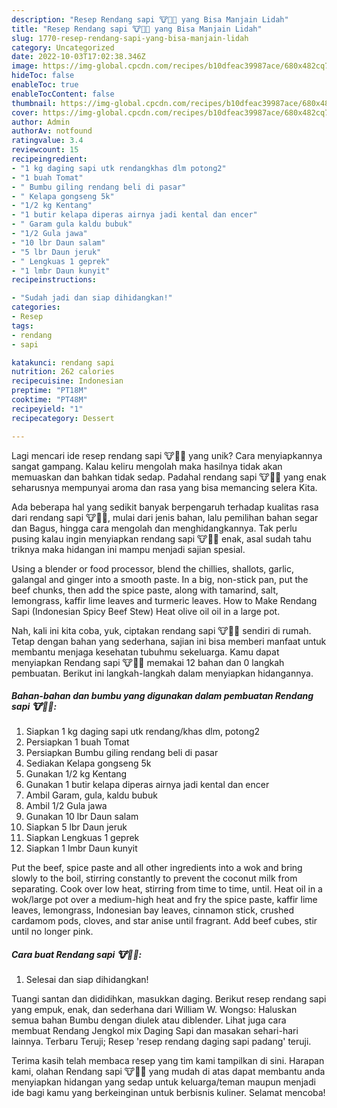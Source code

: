 ```yaml
---
description: "Resep Rendang sapi 🐮🥩🥘 yang Bisa Manjain Lidah"
title: "Resep Rendang sapi 🐮🥩🥘 yang Bisa Manjain Lidah"
slug: 1770-resep-rendang-sapi-yang-bisa-manjain-lidah
category: Uncategorized
date: 2022-10-03T17:02:38.346Z
image: https://img-global.cpcdn.com/recipes/b10dfeac39987ace/680x482cq70/rendang-sapi-foto-resep-utama.jpg
hideToc: false
enableToc: true
enableTocContent: false
thumbnail: https://img-global.cpcdn.com/recipes/b10dfeac39987ace/680x482cq70/rendang-sapi-foto-resep-utama.jpg
cover: https://img-global.cpcdn.com/recipes/b10dfeac39987ace/680x482cq70/rendang-sapi-foto-resep-utama.jpg
author: Admin
authorAv: notfound
ratingvalue: 3.4
reviewcount: 15
recipeingredient:
- "1 kg daging sapi utk rendangkhas dlm potong2"
- "1 buah Tomat"
- " Bumbu giling rendang beli di pasar"
- " Kelapa gongseng 5k"
- "1/2 kg Kentang"
- "1 butir kelapa diperas airnya jadi kental dan encer"
- " Garam gula kaldu bubuk"
- "1/2 Gula jawa"
- "10 lbr Daun salam"
- "5 lbr Daun jeruk"
- " Lengkuas 1 geprek"
- "1 lmbr Daun kunyit"
recipeinstructions:

- "Sudah jadi dan siap dihidangkan!"
categories:
- Resep
tags:
- rendang
- sapi

katakunci: rendang sapi 
nutrition: 262 calories
recipecuisine: Indonesian
preptime: "PT18M"
cooktime: "PT48M"
recipeyield: "1"
recipecategory: Dessert

---
```





Lagi mencari ide resep rendang sapi 🐮🥩🥘 yang unik? Cara menyiapkannya sangat gampang. Kalau keliru mengolah maka hasilnya tidak akan memuaskan dan bahkan tidak sedap. Padahal rendang sapi 🐮🥩🥘 yang enak seharusnya mempunyai aroma dan rasa yang bisa memancing selera Kita.





Ada beberapa hal yang sedikit banyak berpengaruh terhadap kualitas rasa dari rendang sapi 🐮🥩🥘, mulai dari jenis bahan, lalu pemilihan bahan segar dan Bagus, hingga cara mengolah dan menghidangkannya. Tak perlu pusing kalau ingin menyiapkan rendang sapi 🐮🥩🥘 enak,      asal sudah tahu triknya maka hidangan ini mampu menjadi sajian spesial.














Using a blender or food processor, blend the chillies, shallots, garlic, galangal and ginger into a smooth paste. In a big, non-stick pan, put the beef chunks, then add the spice paste, along with tamarind, salt, lemongrass, kaffir lime leaves and turmeric leaves. How to Make Rendang Sapi (Indonesian Spicy Beef Stew) Heat olive oil oil in a large pot.






Nah, kali ini kita coba, yuk, ciptakan rendang sapi 🐮🥩🥘 sendiri di rumah. Tetap dengan bahan yang sederhana, sajian ini bisa memberi manfaat untuk membantu menjaga kesehatan tubuhmu sekeluarga. Kamu dapat menyiapkan Rendang sapi 🐮🥩🥘 memakai 12 bahan dan 0 langkah pembuatan. Berikut ini langkah-langkah dalam menyiapkan hidangannya.

<!--inarticleads1-->

##### Bahan-bahan dan bumbu yang digunakan dalam pembuatan Rendang sapi 🐮🥩🥘:

1. Siapkan 1 kg daging sapi utk rendang/khas dlm, potong2
1. Persiapkan 1 buah Tomat
1. Persiapkan  Bumbu giling rendang beli di pasar
1. Sediakan  Kelapa gongseng 5k
1. Gunakan 1/2 kg Kentang
1. Gunakan 1 butir kelapa diperas airnya jadi kental dan encer
1. Ambil  Garam, gula, kaldu bubuk
1. Ambil 1/2 Gula jawa
1. Gunakan 10 lbr Daun salam
1. Siapkan 5 lbr Daun jeruk
1. Siapkan  Lengkuas 1 geprek
1. Siapkan 1 lmbr Daun kunyit


Put the beef, spice paste and all other ingredients into a wok and bring slowly to the boil, stirring constantly to prevent the coconut milk from separating. Cook over low heat, stirring from time to time, until. Heat oil in a wok/large pot over a medium-high heat and fry the spice paste, kaffir lime leaves, lemongrass, Indonesian bay leaves, cinnamon stick, crushed cardamom pods, cloves, and star anise until fragrant. Add beef cubes, stir until no longer pink. 

<!--inarticleads2-->

##### Cara buat Rendang sapi 🐮🥩🥘:


1. Selesai dan siap dihidangkan!

Tuangi santan dan dididihkan, masukkan daging. Berikut resep rendang sapi yang empuk, enak, dan sederhana dari William W. Wongso: Haluskan semua bahan Bumbu dengan diulek atau diblender. Lihat juga cara membuat Rendang Jengkol mix Daging Sapi dan masakan sehari-hari lainnya. Terbaru Teruji; Resep &#39;resep rendang daging sapi padang&#39; teruji. 

Terima kasih telah membaca resep yang tim kami tampilkan di sini. Harapan kami, olahan Rendang sapi 🐮🥩🥘 yang mudah di atas dapat membantu anda menyiapkan hidangan yang sedap untuk keluarga/teman maupun menjadi ide bagi kamu yang berkeinginan untuk berbisnis kuliner. Selamat mencoba!
